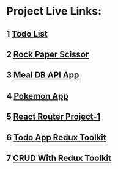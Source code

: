 # Project Live Links:

## 1 [Todo List](https://vasu-todo-list-react-app.netlify.app/)

## 2 [Rock Paper Scissor](https://vasu-rock-paper-scissor.netlify.app/)

## 3 [Meal DB API App](https://sachin-dabgar-fsjs-mealdb.netlify.app/)

## 4 [Pokemon App](https://sachin-dabgar-fsjs-pockemon.netlify.app/)

## 5 [React Router Project-1](https://sachin-dabgar-fsja-multiroute.netlify.app/)

## 6 [Todo App Redux Toolkit](https://vasu-todo-app-redux-toolkit.netlify.app/)

## 7 [CRUD With Redux Toolkit](https://sachin-dabgar-fsjs-crudreduxtoolkit.netlify.app/)
